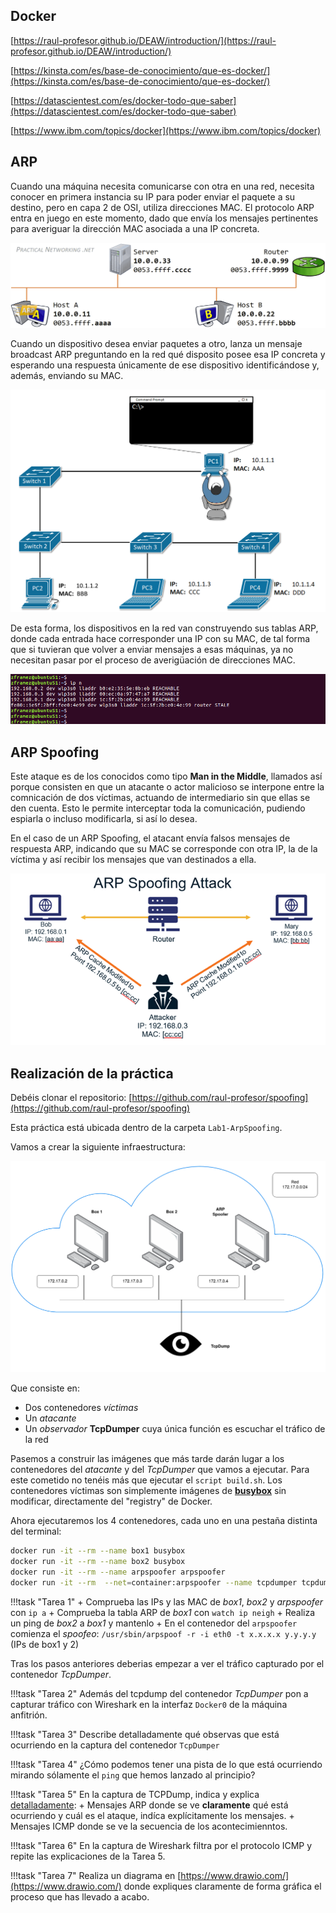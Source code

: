 ## Docker

[https://raul-profesor.github.io/DEAW/introduction/](https://raul-profesor.github.io/DEAW/introduction/)

[https://kinsta.com/es/base-de-conocimiento/que-es-docker/](https://kinsta.com/es/base-de-conocimiento/que-es-docker/)

[https://datascientest.com/es/docker-todo-que-saber](https://datascientest.com/es/docker-todo-que-saber)

[https://www.ibm.com/topics/docker](https://www.ibm.com/topics/docker)

## ARP

Cuando una máquina necesita comunicarse con otra en una red, necesita conocer en primera instancia su IP para poder enviar el paquete a su destino, pero en capa 2 de OSI, utiliza direcciones MAC. El protocolo ARP entra en juego en este momento, dado que envía los mensajes pertinentes para averiguar la dirección MAC asociada a una IP concreta.

![](img/arp.gif)

Cuando un dispositivo desea enviar paquetes a otro, lanza un mensaje broadcast ARP preguntando en la red qué disposito posee esa IP concreta y esperando una respuesta únicamente de ese dispositivo identificándose y, además, enviando su MAC.

![](img/arp2.gif)



De esta forma, los dispositivos en la red van construyendo sus tablas ARP, donde cada entrada hace corresponder una IP con su MAC, de tal forma que si tuvieran que volver a enviar mensajes a esas máquinas, ya no necesitan pasar por el proceso de averigüación de direcciones MAC.

![](img/ip-neighbor-show.png)

## ARP Spoofing

Este ataque es de los conocidos como tipo **Man in the Middle**, llamados así porque consisten en que un atacante o actor malicioso se interpone entre la comnicación de dos víctimas, actuando de intermediario sin que ellas se den cuenta. Esto le permite interceptar toda la comunicación, pudiendo espiarla o incluso modificarla, si así lo desea.

En el caso de un ARP Spoofing, el atacant envía falsos mensajes de respuesta ARP, indicando que su MAC se corresponde con otra IP, la de la víctima y así recibir los mensajes que van destinados a ella.

![](img/spoofing.png)



## Realización de la práctica

Debéis clonar el repositorio: [https://github.com/raul-profesor/spoofing](https://github.com/raul-profesor/spoofing)

Esta práctica está ubicada dentro de la carpeta `Lab1-ArpSpoofing`.

Vamos a crear la siguiente infraestructura:

![](./img/arp_spoofing.png) 

Que consiste en:

+ Dos contenedores *víctimas*
+ Un *atacante*
+ Un *observador* **TcpDumper** cuya única función es escuchar el tráfico de la red

Pasemos a construir las imágenes que más tarde darán lugar a los contenedores del *atacante* y del *TcpDumper* que vamos a ejecutar. Para este cometido no tenéis más que ejecutar el `script build.sh`.
Los contenedores víctimas son simplemente imágenes de [**busybox**](https://unpocodejava.com/2021/11/18/queesbusybox/) sin modificar, directamente del "registry" de Docker.

Ahora ejecutaremos los 4 contenedores, cada uno en una pestaña distinta del terminal:

```bash
docker run -it --rm --name box1 busybox
docker run -it --rm --name box2 busybox
docker run -it --rm --name arpspoofer arpspoofer
docker run -it --rm  --net=container:arpspoofer --name tcpdumper tcpdumper
```

!!!task "Tarea 1"
    + Comprueba las IPs y las MAC de *box1*, *box2* y *arpspoofer* con `ip a`
    + Comprueba la tabla ARP de *box1* con `watch ip neigh`
    + Realiza un ping de *box2* a *box1* y mantenlo
    + En el contenedor del `arpspoofer` comienza el *spoofeo*: `/usr/sbin/arpspoof -r -i eth0 -t x.x.x.x y.y.y.y` (IPs de box1 y 2)

Tras los pasos anteriores deberias empezar a ver el tráfico capturado por el contenedor *TcpDumper*.

!!!task "Tarea 2"
    Además del tcpdump del contenedor *TcpDumper* pon a capturar tráfico con Wireshark en la interfaz `Docker0` de la máquina anfitrión.

!!!task "Tarea 3"
    Describe detalladamente qué observas que está ocurriendo en la captura del contenedor `TcpDumper`

!!!task "Tarea 4"
    ¿Cómo podemos tener una pista de lo que está ocurriendo mirando sólamente el `ping` que hemos lanzado al principio?

!!!task "Tarea 5"
    En la captura de TCPDump, indica y explica <u>detalladamente</u>:
        + Mensajes ARP donde se ve **claramente** qué está ocurriendo y cuál es el ataque, indíca explícitamente los mensajes.
        + Mensajes ICMP donde se ve la secuencia de los acontecimienntos.

!!!task "Tarea 6"
    En la captura de Wireshark filtra por el protocolo ICMP y repite las explicaciones de la Tarea 5.

!!!task "Tarea 7"
        Realiza un diagrama en [https://www.drawio.com/](https://www.drawio.com/) donde expliques claramente de forma gráfica el proceso que has llevado a acabo.
